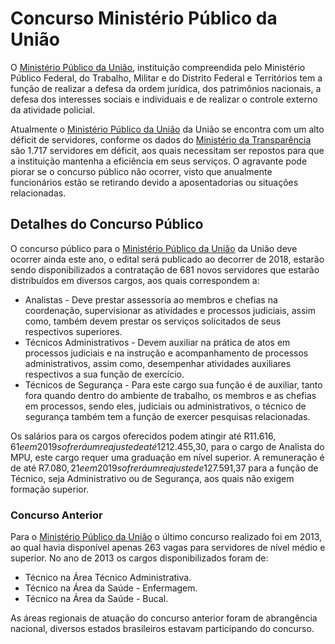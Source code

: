 # Concurso Ministério Público da União  

O [Ministério Público da União](www.mpu.mp.br), instituição compreendida pelo Ministério Público Federal, do Trabalho, Militar e do Distrito Federal e Territórios tem a função de realizar a defesa da ordem jurídica, dos patrimônios nacionais, a defesa dos interesses sociais e individuais e de realizar o controle externo da atividade policial.  

Atualmente o [Ministério Público da União](www.mpu.mp.br) da União se encontra com um alto déficit de servidores, conforme os dados do [Ministério da Transparência](http://www.cgu.gov.br) são 1.717 servidores em déficit, aos quais necessitam ser repostos para que a instituição mantenha a eficiência em seus serviços. O agravante pode piorar se o concurso público não ocorrer, visto que anualmente funcionários estão se retirando devido a aposentadorias ou situações relacionadas. 

## Detalhes do Concurso Público 

O concurso público para o [Ministério Público da União](www.mpu.mp.br) da União deve ocorrer ainda este ano, o edital será publicado ao decorrer de 2018, estarão sendo disponibilizados a contratação de 681 novos servidores que estarão distribuídos em diversos cargos, aos quais correspondem a:  

- Analistas - Deve prestar assessoria ao membros e chefias na coordenação, supervisionar as atividades e processos judiciais, assim como, também devem prestar os serviços solicitados de seus respectivos superiores. 
- Técnicos Administrativos - Devem auxiliar na prática de atos em processos judiciais e na instrução e acompanhamento de processos administrativos, assim como, desempenhar atividades auxiliares respectivos a sua função de exercício. 
- Técnicos de Segurança - Para este cargo sua função é de auxiliar, tanto fora quando dentro do ambiente de trabalho, os membros e as chefias em processos, sendo eles, judiciais ou administrativos, o técnico de segurança também tem a função de exercer pesquisas relacionadas. 

Os salários para os cargos oferecidos podem atingir até R$11.616,61 e em 2019 sofrerá um reajuste de até 12%, ao qual corresponderá a R$12.455,30, para o cargo de Analista do MPU, este cargo requer uma graduação em nível superior. A remuneração é de até R$7.080,21 e em 2019 sofrerá um reajuste de 12%, ao qual corresponderá a R$7.591,37 para a função de Técnico, seja Administrativo ou de Segurança, aos quais não exigem formação superior. 

### Concurso Anterior 

Para o [Ministério Público da União](www.mpu.mp.br) o último concurso realizado foi em 2013, ao qual havia disponível apenas 263 vagas para servidores de nível médio e superior. No ano de 2013 os cargos disponibilizados foram de: 

- Técnico na Área Técnico Administrativa. 
- Técnico na Área da Saúde - Enfermagem. 
- Técnico na Área da Saúde - Bucal. 

As áreas regionais de atuação do concurso anterior foram de abrangência nacional, diversos estados brasileiros estavam participando do concurso. 
